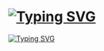 # [![Typing SVG](https://readme-typing-svg.demolab.com?font=PMingLiU-ExtB&pause=1000&color=9876D7&repeat=false&random=false&width=435&lines=glook)](https://git.io/typing-svg)
 [![Typing SVG](https://readme-typing-svg.demolab.com?font=PMingLiU-ExtB&pause=1000&color=9E86B1&random=false&width=435&lines=glook;im+doopanon)](https://git.io/typing-svg)
